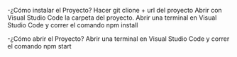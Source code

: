 -¿Cómo instalar el Proyecto?
  Hacer git clione + url del proyecto
  Abrir con Visual Studio Code la carpeta del proyecto.
  Abrir una terminal en Visual Studio Code y correr el comando npm install
  
-¿Cómo abrir el Proyecto?
  Abrir una terminal en Visual Studio Code y correr el comando npm start
